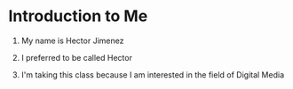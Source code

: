 # Introduction to Me

1. My name is Hector Jimenez

1. I preferred to be called Hector

1. I'm taking this class because I am interested in the field of Digital Media
